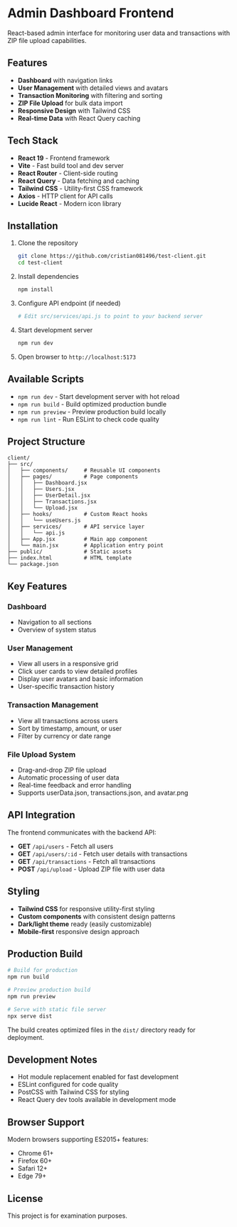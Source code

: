 # Admin Dashboard Frontend

React-based admin interface for monitoring user data and transactions with ZIP file upload capabilities.

## Features

- **Dashboard** with navigation links
- **User Management** with detailed views and avatars
- **Transaction Monitoring** with filtering and sorting
- **ZIP File Upload** for bulk data import
- **Responsive Design** with Tailwind CSS
- **Real-time Data** with React Query caching

## Tech Stack

- **React 19** - Frontend framework
- **Vite** - Fast build tool and dev server
- **React Router** - Client-side routing
- **React Query** - Data fetching and caching
- **Tailwind CSS** - Utility-first CSS framework
- **Axios** - HTTP client for API calls
- **Lucide React** - Modern icon library

## Installation

1. Clone the repository
   ```bash
   git clone https://github.com/cristian081496/test-client.git
   cd test-client
   ```

2. Install dependencies
   ```bash
   npm install
   ```

3. Configure API endpoint (if needed)
   ```bash
   # Edit src/services/api.js to point to your backend server
   ```

4. Start development server
   ```bash
   npm run dev
   ```

5. Open browser to `http://localhost:5173`

## Available Scripts

- `npm run dev` - Start development server with hot reload
- `npm run build` - Build optimized production bundle
- `npm run preview` - Preview production build locally  
- `npm run lint` - Run ESLint to check code quality

## Project Structure

```
client/
├── src/
│   ├── components/     # Reusable UI components
│   ├── pages/          # Page components
│   │   ├── Dashboard.jsx
│   │   ├── Users.jsx
│   │   ├── UserDetail.jsx
│   │   ├── Transactions.jsx
│   │   └── Upload.jsx
│   ├── hooks/          # Custom React hooks
│   │   └── useUsers.js
│   ├── services/       # API service layer
│   │   └── api.js
│   ├── App.jsx         # Main app component
│   └── main.jsx        # Application entry point
├── public/             # Static assets
├── index.html          # HTML template
└── package.json
```

## Key Features

### Dashboard
- Navigation to all sections
- Overview of system status

### User Management  
- View all users in a responsive grid
- Click user cards to view detailed profiles
- Display user avatars and basic information
- User-specific transaction history

### Transaction Management
- View all transactions across users
- Sort by timestamp, amount, or user
- Filter by currency or date range

### File Upload System
- Drag-and-drop ZIP file upload
- Automatic processing of user data
- Real-time feedback and error handling
- Supports userData.json, transactions.json, and avatar.png

## API Integration

The frontend communicates with the backend API:

- **GET** `/api/users` - Fetch all users
- **GET** `/api/users/:id` - Fetch user details with transactions  
- **GET** `/api/transactions` - Fetch all transactions
- **POST** `/api/upload` - Upload ZIP file with user data

## Styling

- **Tailwind CSS** for responsive utility-first styling
- **Custom components** with consistent design patterns
- **Dark/light theme** ready (easily customizable)
- **Mobile-first** responsive design approach

## Production Build

```bash
# Build for production
npm run build

# Preview production build
npm run preview

# Serve with static file server
npx serve dist
```

The build creates optimized files in the `dist/` directory ready for deployment.

## Development Notes

- Hot module replacement enabled for fast development
- ESLint configured for code quality
- PostCSS with Tailwind CSS for styling
- React Query dev tools available in development mode

## Browser Support

Modern browsers supporting ES2015+ features:
- Chrome 61+
- Firefox 60+ 
- Safari 12+
- Edge 79+

## License

This project is for examination purposes.